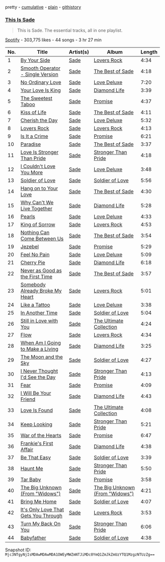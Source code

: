 pretty - [cumulative](/playlists/cumulative/37i9dQZF1DZ06evO2piM6c.md) - [plain](/playlists/plain/37i9dQZF1DZ06evO2piM6c) - [githistory](https://github.githistory.xyz/mackorone/spotify-playlist-archive/blob/main/playlists/plain/37i9dQZF1DZ06evO2piM6c)

### [This Is Sade](https://open.spotify.com/playlist/37i9dQZF1DZ06evO2piM6c)

> This is Sade\. The essential tracks, all in one playlist.

[Spotify](https://open.spotify.com/user/spotify) - 303,775 likes - 44 songs - 3 hr 27 min

| No. | Title | Artist(s) | Album | Length |
|---|---|---|---|---|
| 1 | [By Your Side](https://open.spotify.com/track/7H3ojI1BsVy0dEJENqMt1k) | [Sade](https://open.spotify.com/artist/47zz7sob9NUcODy0BTDvKx) | [Lovers Rock](https://open.spotify.com/album/0NxA1D1taWpPdIc6uIlAi9) | 4:34 |
| 2 | [Smooth Operator \- Single Version](https://open.spotify.com/track/1Hv1VTm8zeOeybub15mA2R) | [Sade](https://open.spotify.com/artist/47zz7sob9NUcODy0BTDvKx) | [The Best of Sade](https://open.spotify.com/album/3uSWaQxJAdm5MWKQkQJNoK) | 4:18 |
| 3 | [No Ordinary Love](https://open.spotify.com/track/1oaaSrDJimABpOdCEbw2DJ) | [Sade](https://open.spotify.com/artist/47zz7sob9NUcODy0BTDvKx) | [Love Deluxe](https://open.spotify.com/album/2PfGKHtqEX58bHtkQxJnWG) | 7:20 |
| 4 | [Your Love Is King](https://open.spotify.com/track/1j2LuIf7mv15ZVug1Xy5qz) | [Sade](https://open.spotify.com/artist/47zz7sob9NUcODy0BTDvKx) | [Diamond Life](https://open.spotify.com/album/3JcNnjMVSKiNpqhErZarW0) | 3:39 |
| 5 | [The Sweetest Taboo](https://open.spotify.com/track/0sKfhhj6hYyJIXnTiZV9vf) | [Sade](https://open.spotify.com/artist/47zz7sob9NUcODy0BTDvKx) | [Promise](https://open.spotify.com/album/4wCvCNsMJJvyeX5mGO40ae) | 4:37 |
| 6 | [Kiss of Life](https://open.spotify.com/track/65krtHkaYLPr0mEbjL61UP) | [Sade](https://open.spotify.com/artist/47zz7sob9NUcODy0BTDvKx) | [The Best of Sade](https://open.spotify.com/album/3uSWaQxJAdm5MWKQkQJNoK) | 4:11 |
| 7 | [Cherish the Day](https://open.spotify.com/track/22QiTJqDn1BIRSh4mkNJ5w) | [Sade](https://open.spotify.com/artist/47zz7sob9NUcODy0BTDvKx) | [Love Deluxe](https://open.spotify.com/album/2PfGKHtqEX58bHtkQxJnWG) | 5:32 |
| 8 | [Lovers Rock](https://open.spotify.com/track/77lKjGkhvWuimTzQxA4STK) | [Sade](https://open.spotify.com/artist/47zz7sob9NUcODy0BTDvKx) | [Lovers Rock](https://open.spotify.com/album/0NxA1D1taWpPdIc6uIlAi9) | 4:13 |
| 9 | [Is It a Crime](https://open.spotify.com/track/1XR1X1VTyTOVdPgH18RdME) | [Sade](https://open.spotify.com/artist/47zz7sob9NUcODy0BTDvKx) | [Promise](https://open.spotify.com/album/4wCvCNsMJJvyeX5mGO40ae) | 6:21 |
| 10 | [Paradise](https://open.spotify.com/track/4tReFKumS5bcFahdXDiM1b) | [Sade](https://open.spotify.com/artist/47zz7sob9NUcODy0BTDvKx) | [The Best of Sade](https://open.spotify.com/album/3uSWaQxJAdm5MWKQkQJNoK) | 3:37 |
| 11 | [Love Is Stronger Than Pride](https://open.spotify.com/track/5Qrcxc2YPomtX6UB0bwNaf) | [Sade](https://open.spotify.com/artist/47zz7sob9NUcODy0BTDvKx) | [Stronger Than Pride](https://open.spotify.com/album/2y7DbLcG7L5BNx1IkY1PoK) | 4:18 |
| 12 | [I Couldn't Love You More](https://open.spotify.com/track/104gvc1JDyW1PXCW9GCP17) | [Sade](https://open.spotify.com/artist/47zz7sob9NUcODy0BTDvKx) | [Love Deluxe](https://open.spotify.com/album/2PfGKHtqEX58bHtkQxJnWG) | 3:48 |
| 13 | [Soldier of Love](https://open.spotify.com/track/0bgsj8kz5zWbQ6njk2Oqoz) | [Sade](https://open.spotify.com/artist/47zz7sob9NUcODy0BTDvKx) | [Soldier of Love](https://open.spotify.com/album/3QzXOFN7Wh4WgilnraBYAU) | 5:56 |
| 14 | [Hang on to Your Love](https://open.spotify.com/track/6KIS5YIZAyeiFNx1aE1OhY) | [Sade](https://open.spotify.com/artist/47zz7sob9NUcODy0BTDvKx) | [The Best of Sade](https://open.spotify.com/album/3uSWaQxJAdm5MWKQkQJNoK) | 4:30 |
| 15 | [Why Can't We Live Together](https://open.spotify.com/track/7pd7fTNMtn4jRv80CSdgcq) | [Sade](https://open.spotify.com/artist/47zz7sob9NUcODy0BTDvKx) | [Diamond Life](https://open.spotify.com/album/3JcNnjMVSKiNpqhErZarW0) | 5:28 |
| 16 | [Pearls](https://open.spotify.com/track/4J7s7j5ulwElPG7HaGQDXR) | [Sade](https://open.spotify.com/artist/47zz7sob9NUcODy0BTDvKx) | [Love Deluxe](https://open.spotify.com/album/2PfGKHtqEX58bHtkQxJnWG) | 4:33 |
| 17 | [King of Sorrow](https://open.spotify.com/track/0qQcQIj6htaCX7KFrsciNU) | [Sade](https://open.spotify.com/artist/47zz7sob9NUcODy0BTDvKx) | [Lovers Rock](https://open.spotify.com/album/0NxA1D1taWpPdIc6uIlAi9) | 4:53 |
| 18 | [Nothing Can Come Between Us](https://open.spotify.com/track/0qU806xTLhuZ5kCrex2x4r) | [Sade](https://open.spotify.com/artist/47zz7sob9NUcODy0BTDvKx) | [The Best of Sade](https://open.spotify.com/album/3uSWaQxJAdm5MWKQkQJNoK) | 3:54 |
| 19 | [Jezebel](https://open.spotify.com/track/0mMyCFOqotvTPf8esrLM7K) | [Sade](https://open.spotify.com/artist/47zz7sob9NUcODy0BTDvKx) | [Promise](https://open.spotify.com/album/4wCvCNsMJJvyeX5mGO40ae) | 5:29 |
| 20 | [Feel No Pain](https://open.spotify.com/track/3r0Q8oUYyHjViM43bAUP3D) | [Sade](https://open.spotify.com/artist/47zz7sob9NUcODy0BTDvKx) | [Love Deluxe](https://open.spotify.com/album/2PfGKHtqEX58bHtkQxJnWG) | 5:09 |
| 21 | [Cherry Pie](https://open.spotify.com/track/3b0rbuHtD50p1gmfYeKCom) | [Sade](https://open.spotify.com/artist/47zz7sob9NUcODy0BTDvKx) | [Diamond Life](https://open.spotify.com/album/3JcNnjMVSKiNpqhErZarW0) | 6:18 |
| 22 | [Never as Good as the First Time](https://open.spotify.com/track/1OefsOF4JwGjOeLiWuUKTI) | [Sade](https://open.spotify.com/artist/47zz7sob9NUcODy0BTDvKx) | [The Best of Sade](https://open.spotify.com/album/3uSWaQxJAdm5MWKQkQJNoK) | 3:57 |
| 23 | [Somebody Already Broke My Heart](https://open.spotify.com/track/6bFGd2OxhPMgarpYVVncRC) | [Sade](https://open.spotify.com/artist/47zz7sob9NUcODy0BTDvKx) | [Lovers Rock](https://open.spotify.com/album/0NxA1D1taWpPdIc6uIlAi9) | 5:01 |
| 24 | [Like a Tattoo](https://open.spotify.com/track/4PEGwWH4tL6H7dGl4uVSPg) | [Sade](https://open.spotify.com/artist/47zz7sob9NUcODy0BTDvKx) | [Love Deluxe](https://open.spotify.com/album/2PfGKHtqEX58bHtkQxJnWG) | 3:38 |
| 25 | [In Another Time](https://open.spotify.com/track/1DKYtHoBNbqjMLqvpw7o73) | [Sade](https://open.spotify.com/artist/47zz7sob9NUcODy0BTDvKx) | [Soldier of Love](https://open.spotify.com/album/3QzXOFN7Wh4WgilnraBYAU) | 5:04 |
| 26 | [Still in Love with You](https://open.spotify.com/track/51UNNIXG0vZrwB40N6qWOo) | [Sade](https://open.spotify.com/artist/47zz7sob9NUcODy0BTDvKx) | [The Ultimate Collection](https://open.spotify.com/album/3JYT9f8X9LOfpTzbKDWN4a) | 4:24 |
| 27 | [Flow](https://open.spotify.com/track/5BhdjbSvgGUwf2I2flmf11) | [Sade](https://open.spotify.com/artist/47zz7sob9NUcODy0BTDvKx) | [Lovers Rock](https://open.spotify.com/album/0NxA1D1taWpPdIc6uIlAi9) | 4:34 |
| 28 | [When Am I Going to Make a Living](https://open.spotify.com/track/5DYD5pUUnf3MT6LafqPqOt) | [Sade](https://open.spotify.com/artist/47zz7sob9NUcODy0BTDvKx) | [Diamond Life](https://open.spotify.com/album/3JcNnjMVSKiNpqhErZarW0) | 3:25 |
| 29 | [The Moon and the Sky](https://open.spotify.com/track/2ZEwMwHaUECDWKkDh8rL0O) | [Sade](https://open.spotify.com/artist/47zz7sob9NUcODy0BTDvKx) | [Soldier of Love](https://open.spotify.com/album/3QzXOFN7Wh4WgilnraBYAU) | 4:27 |
| 30 | [I Never Thought I'd See the Day](https://open.spotify.com/track/6Y3h8CAOKtFSKGN1hTRA1D) | [Sade](https://open.spotify.com/artist/47zz7sob9NUcODy0BTDvKx) | [Stronger Than Pride](https://open.spotify.com/album/2y7DbLcG7L5BNx1IkY1PoK) | 4:13 |
| 31 | [Fear](https://open.spotify.com/track/6iaOeExRsgRStLOhSOmJUx) | [Sade](https://open.spotify.com/artist/47zz7sob9NUcODy0BTDvKx) | [Promise](https://open.spotify.com/album/4wCvCNsMJJvyeX5mGO40ae) | 4:09 |
| 32 | [I Will Be Your Friend](https://open.spotify.com/track/29pqGFsm1NPsVHfSrjaDUJ) | [Sade](https://open.spotify.com/artist/47zz7sob9NUcODy0BTDvKx) | [Diamond Life](https://open.spotify.com/album/3JcNnjMVSKiNpqhErZarW0) | 4:43 |
| 33 | [Love Is Found](https://open.spotify.com/track/5Mxq7vByHJGcKLsSb85J8G) | [Sade](https://open.spotify.com/artist/47zz7sob9NUcODy0BTDvKx) | [The Ultimate Collection](https://open.spotify.com/album/3JYT9f8X9LOfpTzbKDWN4a) | 4:08 |
| 34 | [Keep Looking](https://open.spotify.com/track/0Q97fST0xHWAEahe28rMrb) | [Sade](https://open.spotify.com/artist/47zz7sob9NUcODy0BTDvKx) | [Stronger Than Pride](https://open.spotify.com/album/2y7DbLcG7L5BNx1IkY1PoK) | 5:21 |
| 35 | [War of the Hearts](https://open.spotify.com/track/1s7cklguCg0rkLeBGA7quh) | [Sade](https://open.spotify.com/artist/47zz7sob9NUcODy0BTDvKx) | [Promise](https://open.spotify.com/album/4wCvCNsMJJvyeX5mGO40ae) | 6:47 |
| 36 | [Frankie's First Affair](https://open.spotify.com/track/67r1nqpzlKj3x0khmvdFoD) | [Sade](https://open.spotify.com/artist/47zz7sob9NUcODy0BTDvKx) | [Diamond Life](https://open.spotify.com/album/3JcNnjMVSKiNpqhErZarW0) | 4:38 |
| 37 | [Be That Easy](https://open.spotify.com/track/5KADKKJqxxF2d0a9Ir2lK3) | [Sade](https://open.spotify.com/artist/47zz7sob9NUcODy0BTDvKx) | [Soldier of Love](https://open.spotify.com/album/3QzXOFN7Wh4WgilnraBYAU) | 3:39 |
| 38 | [Haunt Me](https://open.spotify.com/track/1u0LQwTtYAi7LZbknFNhZ1) | [Sade](https://open.spotify.com/artist/47zz7sob9NUcODy0BTDvKx) | [Stronger Than Pride](https://open.spotify.com/album/2y7DbLcG7L5BNx1IkY1PoK) | 5:50 |
| 39 | [Tar Baby](https://open.spotify.com/track/0vOBoaUAgYwDUfATb01HLU) | [Sade](https://open.spotify.com/artist/47zz7sob9NUcODy0BTDvKx) | [Promise](https://open.spotify.com/album/4wCvCNsMJJvyeX5mGO40ae) | 3:58 |
| 40 | [The Big Unknown \(From "Widows"\)](https://open.spotify.com/track/3vvTGcClIV5mocdasOIDsb) | [Sade](https://open.spotify.com/artist/47zz7sob9NUcODy0BTDvKx) | [The Big Unknown \(From "Widows"\)](https://open.spotify.com/album/19221iQ9OgS1T1SxaccBhl) | 4:21 |
| 41 | [Bring Me Home](https://open.spotify.com/track/1akRbcGtVdQl6xDIVBaExK) | [Sade](https://open.spotify.com/artist/47zz7sob9NUcODy0BTDvKx) | [Soldier of Love](https://open.spotify.com/album/3QzXOFN7Wh4WgilnraBYAU) | 4:07 |
| 42 | [It's Only Love That Gets You Through](https://open.spotify.com/track/1jgce88ygplFg5g2AS2WEB) | [Sade](https://open.spotify.com/artist/47zz7sob9NUcODy0BTDvKx) | [Lovers Rock](https://open.spotify.com/album/0NxA1D1taWpPdIc6uIlAi9) | 3:53 |
| 43 | [Turn My Back On You](https://open.spotify.com/track/7aiN4fPcpFmZeF88SiVdpS) | [Sade](https://open.spotify.com/artist/47zz7sob9NUcODy0BTDvKx) | [Stronger Than Pride](https://open.spotify.com/album/2y7DbLcG7L5BNx1IkY1PoK) | 6:06 |
| 44 | [Babyfather](https://open.spotify.com/track/10kh9WpO4XlJWhJKfW4I7t) | [Sade](https://open.spotify.com/artist/47zz7sob9NUcODy0BTDvKx) | [Soldier of Love](https://open.spotify.com/album/3QzXOFN7Wh4WgilnraBYAU) | 4:38 |

Snapshot ID: `Mjc3NTgyNjIsMDAwMDAwMDA1OWEyMWZmNTJiMDc0YmQ1ZmJkZmUzYTQ1MzgzNTUzZg==`
